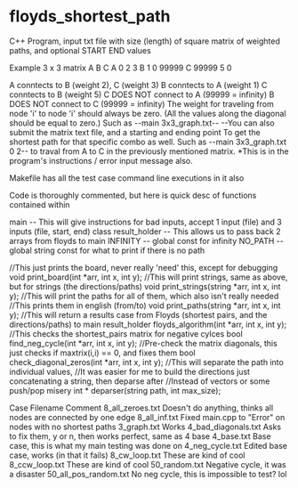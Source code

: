 # floyds_shortest_path
C++ Program, input txt file with size (length) of square matrix of weighted paths, and optional START END values

Example 3 x 3 matrix
      A     B     C
A     0     2     3
B     1     0 99999
C 99999     5     0

A conntects to B (weight 2), C (weight 3)
B conntects to A (weight 1)
C conntects to B (weight 5)
C DOES NOT connect to A (99999 = infinity)
B DOES NOT connect to C (99999 = infinity)
The weight for traveling from node 'i' to node 'i' should always be zero.
(All the values along the diagonal should be equal to zero.)
Such as --main 3x3_graph.txt--
--You can also submit the matrix text file, and a starting and ending point
To get the shortest path for that specific combo as well.
Such as --main 3x3_graph.txt 0 2-- to traval from A to C in the previously mentioned matrix.
*This is in the program's instructions / error input message also.  


Makefile has all the test case command line executions in it also

Code is thoroughly commented, but here is quick desc of functions contained within

main -- This will give instructions for bad inputs, accept 1 input (file) and 3 inputs (file, start, end)
class result_holder -- This allows us to pass back 2 arrays from floyds to main
INFINITY -- global const for infinity
NO_PATH -- global string const for what to print if there is no path


//This just prints the board, never really 'need' this, except for debugging
void print_board(int *arr, int x, int y);
//This will print strings, same as above, but for strings (the directions/paths)
void print_strings(string *arr, int x, int y);
//This will print the paths for all of them, which also isn't really needed
//This prints them in english (from/to)
void print_paths(string *arr, int x, int y);
//This will return a results case from Floyds (shortest pairs, and the directions/paths) to main
result_holder floyds_algorithm(int *arr, int x, int y);
//This checks the shortest_pairs matrix for negative cylces
bool find_neg_cycle(int *arr, int x, int y);
//Pre-check the matrix diagonals, this just checks if maxtrix(i,i) == 0, and fixes them
bool check_diagonal_zeros(int *arr, int x, int y);
//This will separate the path into individual values, 
//It was easier for me to build the directions just concatenating a string, then deparse after
//Instead of vectors or some push/pop misery
int * deparser(string path, int max_size);



Case Filename		Comment
8_all_zeroes.txt	Doesn't do anything, thinks all nodes are connected by one edge
8_all_inf.txt		Fixed main.cpp to "Error" on nodes with no shortest paths
3_graph.txt		Works
4_bad_diagonals.txt	Asks to fix them, y or n, then works perfect, same as 4 base
4_base.txt		Base case, this is what my main testing was done on
4_neg_cycle.txt		Edited base case, works (in that it fails)
8_cw_loop.txt		These are kind of cool
8_ccw_loop.txt		These are kind of cool
50_random.txt		Negative cycle, it was a disaster
50_all_pos_random.txt	No neg cycle, this is impossible to test? lol
